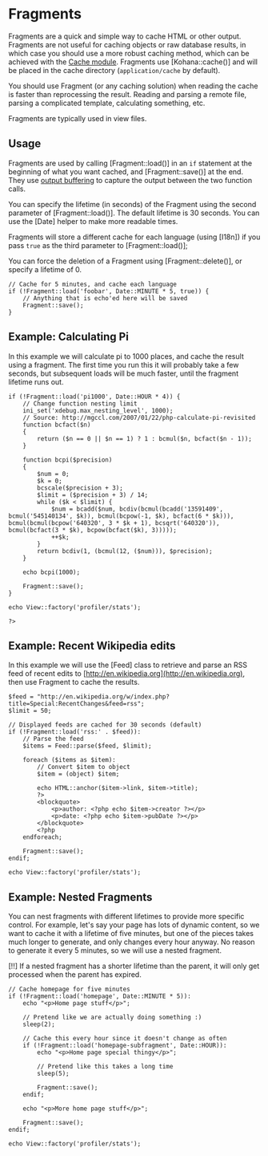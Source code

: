 # Fragments

Fragments are a quick and simple way to cache HTML or other output. Fragments are not useful for caching objects or raw database results, in which case you should use a more robust caching method, which can be achieved with the [Cache module](../cache). Fragments use [Kohana::cache()] and will be placed in the cache directory (`application/cache` by default).

You should use Fragment (or any caching solution) when reading the cache is faster than reprocessing the result. Reading and parsing a remote file, parsing a complicated template, calculating something, etc.

Fragments are typically used in view files.

## Usage

Fragments are used by calling [Fragment::load()] in an `if` statement at the beginning of what you want cached, and [Fragment::save()] at the end. They use [output buffering](http://www.php.net/manual/en/function.ob-start.php) to capture the output between the two function calls.

You can specify the lifetime (in seconds) of the Fragment using the second parameter of [Fragment::load()]. The default lifetime is 30 seconds. You can use the [Date] helper to make more readable times.

Fragments will store a different cache for each language (using [I18n]) if you pass `true` as the third parameter to [Fragment::load()];

You can force the deletion of a Fragment using [Fragment::delete()], or specify a lifetime of 0.

~~~
// Cache for 5 minutes, and cache each language
if (!Fragment::load('foobar', Date::MINUTE * 5, true)) {
    // Anything that is echo'ed here will be saved
    Fragment::save();
}
~~~

## Example: Calculating Pi

In this example we will calculate pi to 1000 places, and cache the result using a fragment. The first time you run this it will probably take a few seconds, but subsequent loads will be much faster, until the fragment lifetime runs out.

~~~
if (!Fragment::load('pi1000', Date::HOUR * 4)) {
    // Change function nesting limit
    ini_set('xdebug.max_nesting_level', 1000);
    // Source: http://mgccl.com/2007/01/22/php-calculate-pi-revisited
    function bcfact($n)
    {
        return ($n == 0 || $n == 1) ? 1 : bcmul($n, bcfact($n - 1));
    }

    function bcpi($precision)
    {
        $num = 0;
        $k = 0;
        bcscale($precision + 3);
        $limit = ($precision + 3) / 14;
        while ($k < $limit) {
            $num = bcadd($num, bcdiv(bcmul(bcadd('13591409', bcmul('545140134', $k)), bcmul(bcpow(-1, $k), bcfact(6 * $k))), bcmul(bcmul(bcpow('640320', 3 * $k + 1), bcsqrt('640320')), bcmul(bcfact(3 * $k), bcpow(bcfact($k), 3)))));
            ++$k;
        }
        return bcdiv(1, (bcmul(12, ($num))), $precision);
    }

    echo bcpi(1000);

    Fragment::save();
}

echo View::factory('profiler/stats');

?>
~~~

## Example: Recent Wikipedia edits

In this example we will use the [Feed] class to retrieve and parse an RSS feed of recent edits to [http://en.wikipedia.org](http://en.wikipedia.org), then use Fragment to cache the results.

~~~
$feed = "http://en.wikipedia.org/w/index.php?title=Special:RecentChanges&feed=rss";
$limit = 50;

// Displayed feeds are cached for 30 seconds (default)
if (!Fragment::load('rss:' . $feed)):
    // Parse the feed
    $items = Feed::parse($feed, $limit);

    foreach ($items as $item):
        // Convert $item to object
        $item = (object) $item;

        echo HTML::anchor($item->link, $item->title);
        ?>
        <blockquote>
            <p>author: <?php echo $item->creator ?></p>
            <p>date: <?php echo $item->pubDate ?></p>
        </blockquote>
        <?php
    endforeach;

    Fragment::save();
endif;

echo View::factory('profiler/stats');
~~~

## Example: Nested Fragments

You can nest fragments with different lifetimes to provide more specific control. For example, let's say your page has lots of dynamic content, so we want to cache it with a lifetime of five minutes, but one of the pieces takes much longer to generate, and only changes every hour anyway. No reason to generate it every 5 minutes, so we will use a nested fragment.

[!!] If a nested fragment has a shorter lifetime than the parent, it will only get processed when the parent has expired.

~~~
// Cache homepage for five minutes
if (!Fragment::load('homepage', Date::MINUTE * 5)):
    echo "<p>Home page stuff</p>";

    // Pretend like we are actually doing something :)
    sleep(2);

    // Cache this every hour since it doesn't change as often
    if (!Fragment::load('homepage-subfragment', Date::HOUR)):
        echo "<p>Home page special thingy</p>";

        // Pretend like this takes a long time
        sleep(5);

        Fragment::save();
    endif;

    echo "<p>More home page stuff</p>";

    Fragment::save();
endif;

echo View::factory('profiler/stats');
~~~